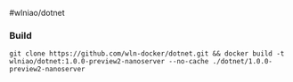 ﻿#wlniao/dotnet

### Build
```
git clone https://github.com/wln-docker/dotnet.git && docker build -t wlniao/dotnet:1.0.0-preview2-nanoserver --no-cache ./dotnet/1.0.0-preview2-nanoserver
```